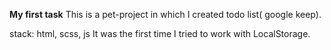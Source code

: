 **My first task**
This is a pet-project in which I created todo list( google keep).


stack: html, scss, js
It was the first time I tried to work with LocalStorage.

